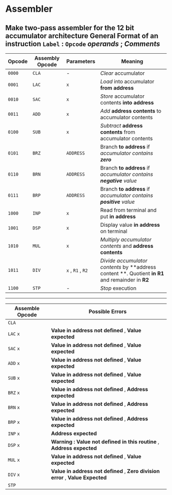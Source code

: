 # Assembler
Make two-pass assembler for the 12 bit accumulator architecture
**General Format of an instruction**
`Label` **:** `Opcode` *operands* **;** *Comments* 
--------------------------------------
|Opcode | Assembly Opcode   | Parameters |Meaning |
|-------|--------------------|-----------|------------------|
|`0000`   |     `CLA`            | - |*Clear* accumulator |
|`0001`   |     `LAC`            | `x` |*Load* into accumulator **from address**|
|`0010`   |     `SAC`            | `x` |*Store* accumulator contents **into address**|
|`0011`   |     `ADD`            | `x` |*Add* **address contents** to accumulator contents|
|`0100`   |     `SUB`            | `x` |*Subtract* **address contents** from accumulator contents|
|`0101`   |     `BRZ`            | `ADDRESS` |Branch **to address** if *accumulator contains **zero***|
|`0110`   |     `BRN`            | `ADDRESS` |Branch **to address** if *accumulator contains **negative** value*|
|`0111`   |     `BRP`            | `ADDRESS` |Branch **to address** if *accumulator contains **positive** value*|
|`1000`   |     `INP`            | `x` |Read from terminal and put **in address**|
|`1001`   |     `DSP`            | `x` |Display value **in address** on terminal|
|`1010`   |     `MUL`            | `x` |*Multiply accumulator contents* and **address contents**|
|`1011`   |    `DIV`             | `x` , `R1` , `R2` |*Divide accumulator contents* by **address content **. Quotient **in R1** and remainder in **R2**|
|`1100`   |     `STP`            | -  |*Stop* execution|

-----------------------------------------------------------------------
Assemble Opcode | Possible Errors|
|--------------|------------------|
|`CLA` || 
|`LAC` `x` | **Value in address not defined** , **Value expected**|
|`SAC` `x` | **Value in address not defined** , **Value expected**|
|`ADD` `x` | **Value in address not defined** , **Value expected**|
|`SUB` `x` | **Value in address not defined** , **Value expected**|
|`BRZ` `x` | **Value in address not defined** , **Address expected**|
|`BRN` `x` | **Value in address not defined** , **Address expected**|
|`BRP` `x` | **Value in address not defined** , **Address expected**|
|`INP` `x` |   **Address expected**|
|`DSP` `x` | **Warning : Value not defined in this routine** , **Address expected**|
|`MUL` `x` | **Value in address not defined** , **Value expected**|
|`DIV` `x` | **Value in address not defined** , **Zero division error** , **Value Expected**|
|`STP`||
